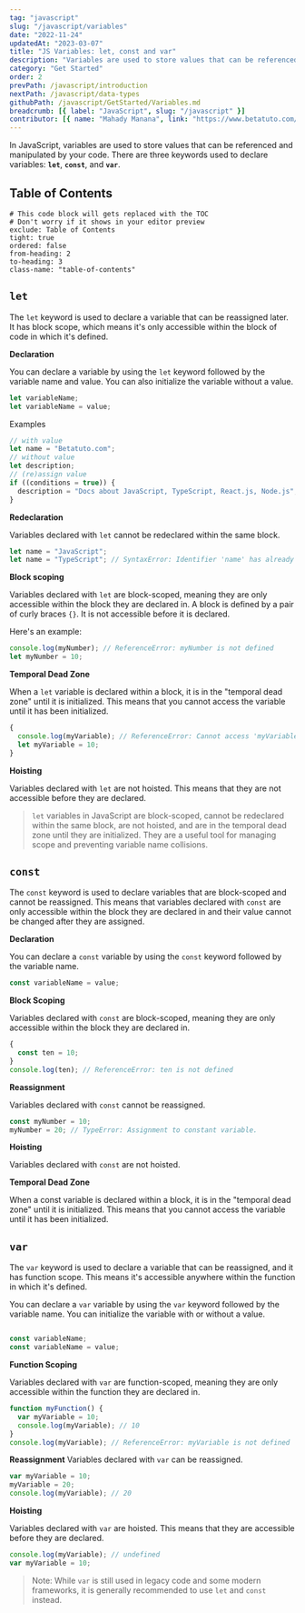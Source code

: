 ```yaml
---
tag: "javascript"
slug: "/javascript/variables"
date: "2022-11-24"
updatedAt: "2023-03-07"
title: "JS Variables: let, const and var"
description: "Variables are used to store values that can be referenced and manipulated by your code. JavaScript Variables can be declared with let, const, and var."
category: "Get Started"
order: 2
prevPath: /javascript/introduction
nextPath: /javascript/data-types
githubPath: /javascript/GetStarted/Variables.md
breadcrumb: [{ label: "JavaScript", slug: "/javascript" }]
contributor: [{ name: "Mahady Manana", link: "https://www.betatuto.com/" }]
---
```


In JavaScript, variables are used to store values that can be referenced and manipulated by your code. There are three keywords used to declare variables: **`let`**, **`const`**, and **`var`**.

## Table of Contents

```toc
# This code block will gets replaced with the TOC
# Don't worry if it shows in your editor preview
exclude: Table of Contents
tight: true
ordered: false
from-heading: 2
to-heading: 3
class-name: "table-of-contents"
```

## `let`

The `let` keyword is used to declare a variable that can be reassigned later. It has block scope, which means it's only accessible within the block of code in which it's defined.

**Declaration**

You can declare a variable by using the `let` keyword followed by the variable name and value. You can also initialize the variable without a value.

```js
let variableName;
let variableName = value;
```

Examples

```js
// with value
let name = "Betatuto.com";
// without value
let description;
// (re)assign value
if ((conditions = true)) {
  description = "Docs about JavaScript, TypeScript, React.js, Node.js";
}
```

**Redeclaration**

Variables declared with `let` cannot be redeclared within the same block.

```js
let name = "JavaScript";
let name = "TypeScript"; // SyntaxError: Identifier 'name' has already been declared
```

**Block scoping**

Variables declared with `let` are block-scoped, meaning they are only accessible within the block they are declared in. A block is defined by a pair of curly braces `{}`. It is not accessible before it is declared.

Here's an example:

```javascript
console.log(myNumber); // ReferenceError: myNumber is not defined
let myNumber = 10;
```

**Temporal Dead Zone**

When a `let` variable is declared within a block, it is in the "temporal dead zone" until it is initialized. This means that you cannot access the variable until it has been initialized.

```js
{
  console.log(myVariable); // ReferenceError: Cannot access 'myVariable' before initialization
  let myVariable = 10;
}
```

**Hoisting**

Variables declared with `let` are not hoisted. This means that they are not accessible before they are declared.

> `let` variables in JavaScript are block-scoped, cannot be redeclared within the same block, are not hoisted, and are in the temporal dead zone until they are initialized. They are a useful tool for managing scope and preventing variable name collisions.

## `const`

The `const` keyword is used to declare variables that are block-scoped and cannot be reassigned. This means that variables declared with `const` are only accessible within the block they are declared in and their value cannot be changed after they are assigned.

**Declaration**

You can declare a `const` variable by using the `const` keyword followed by the variable name.

```js
const variableName = value;
```

**Block Scoping**

Variables declared with `const` are block-scoped, meaning they are only accessible within the block they are declared in.

```js
{
  const ten = 10;
}
console.log(ten); // ReferenceError: ten is not defined
```

**Reassignment**

Variables declared with `const` cannot be reassigned.

```js
const myNumber = 10;
myNumber = 20; // TypeError: Assignment to constant variable.
```

**Hoisting**

Variables declared with `const` are not hoisted.

**Temporal Dead Zone**

When a const variable is declared within a block, it is in the "temporal dead zone" until it is initialized. This means that you cannot access the variable until it has been initialized.

## `var`

The `var` keyword is used to declare a variable that can be reassigned, and it has function scope. This means it's accessible anywhere within the function in which it's defined.

You can declare a `var` variable by using the `var` keyword followed by the variable name. You can initialize the variable with or without a value.



```js

const variableName;
const variableName = value;
```

**Function Scoping**

Variables declared with `var` are function-scoped, meaning they are only accessible within the function they are declared in.

```js
function myFunction() {
  var myVariable = 10;
  console.log(myVariable); // 10
}
console.log(myVariable); // ReferenceError: myVariable is not defined
```

**Reassignment**
Variables declared with `var` can be reassigned.

```js
var myVariable = 10;
myVariable = 20;
console.log(myVariable); // 20
```
**Hoisting**

Variables declared with `var` are hoisted. This means that they are accessible before they are declared.

```javascript
console.log(myVariable); // undefined
var myVariable = 10;
```

> Note: While `var` is still used in legacy code and some modern frameworks, it is generally recommended to use `let` and `const` instead.
